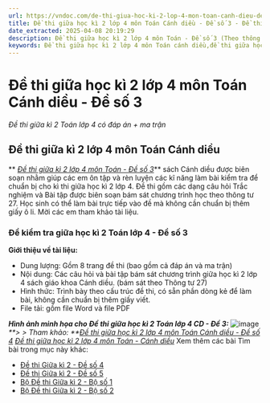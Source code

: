 ```yaml
---
url: https://vndoc.com/de-thi-giua-hoc-ki-2-lop-4-mon-toan-canh-dieu-de-so-3-316229
title: Đề thi giữa học kì 2 lớp 4 môn Toán Cánh diều - Đề số 3 - Đề thi giữa kì 2 Toán lớp 4 có đáp án + ma trận - VnDoc.com
date_extracted: 2025-04-08 20:19:29
description: Đề thi giữa học kì 2 lớp 4 môn Toán - Đề số 3 (Theo thông tư 27) được biên soạn nhằm hỗ trợ các em học sinh tham khảo, luyện tập để đạt kết quả cao trong kì thi sắp tới.
keywords: Đề thi giữa học kì 2 lớp 4 môn Toán cánh diều,đề thi giữa học kì 2 môn Toán lớp 4 cánh diều,đề thi giữa học kì 2 lớp 4 cánh diều,đề thi giữa học kì 2 lớp 4,đề thi giữa học kì 2 lớp 4 môn toán,đề thi giữa học kì 2 toán lớp 4,de thi giữa học kì 2 lớp 4 môn toán,đề thi toán giữa học kì 2 lớp 4,ôn tập giữa kì 2 lớp 4 môn Toán,đề thi giữa kì 2 môn toán lớp 4,đề thi giữa kì 2 lớp 4 môn toán
---
```


# Đề thi giữa học kì 2 lớp 4 môn Toán Cánh diều - Đề số 3
 _Đề thi giữa kì 2 Toán lớp 4 có đáp án + ma trận_
## Đề thi giữa kì 2 lớp 4 môn Toán Cánh diều
** _[Đề thi giữa kì 2 lớp 4 môn Toán - Đề số 3](<https://vndoc.com/de-thi-giua-hoc-ki-2-lop-4-mon-toan-canh-dieu-de-so-3-316229>)_** sách Cánh diều được biên soạn nhằm giúp các em ôn tập và rèn luyện các kĩ năng làm bài kiểm tra để chuẩn bị cho kì thi giữa học kì 2 lớp 4. Đề thi gồm các dạng câu hỏi Trắc nghiệm và Bài tập được biên soạn bám sát chương trình học theo thông tư 27. Học sinh có thể làm bài trực tiếp vào đề mà không cần chuẩn bị thêm giấy ô li. Mời các em tham khảo tài liệu.
### Đề kiểm tra giữa học kì 2 Toán lớp 4 - Đề số 3
**Giới thiệu về tài liệu:**
  * Dung lượng: Gồm 8 trang đề thi \(bao gồm cả đáp án và ma trận\)
  * Nội dung: Các câu hỏi và bài tập bám sát chương trình giữa học kì 2 lớp 4 sách giáo khoa Cánh diều. \(bám sát theo Thông tư 27\)
  * Hình thức: Trình bày theo cấu trúc đề thi, có sẵn phần dòng kẻ để làm bài, không cần chuẩn bị thêm giấy viết.
  * File tải: gồm file Word và file PDF

_**Hình ảnh minh họa cho Đề thi giữa học kì 2 Toán lớp 4 CD - Đề 3:**_
![image](https://i.vdoc.vn/data/image/2024/03/05/de-thi-giua-hoc-ki-2-Toan-lop-4-CD-de-3.png)
_**> > Tham khảo: **[Đề thi giữa học kì 2 lớp 4 môn Toán Cánh diều - Đề số 4](<https://vndoc.com/de-thi-giua-hoc-ki-2-lop-4-mon-toan-canh-dieu-de-so-4-316349>)_
[ _Đề thi giữa học kì 2 lớp 4 môn Toán - Cánh diều_](<https://vndoc.com/de-kiem-tra-giua-ki-2-toan-lop-4-canh-dieu>)
Xem thêm các bài Tìm bài trong mục này khác:
  * [Đề thi Giữa kì 2 - Đề số 4](</de-thi-giua-hoc-ki-2-lop-4-mon-toan-canh-dieu-de-so-4-316349>)
  * [Đề thi Giữa kì 2 - Đề số 5](</de-thi-giua-hoc-ki-2-lop-4-mon-toan-canh-dieu-de-so-5-316418>)
  * [Bộ Đề thi Giữa kì 2 - Bộ số 1](</bo-de-thi-giua-hoc-ki-2-mon-toan-lop-4-sach-canh-dieu-316060>)
  * [Bộ Đề thi Giữa kì 2 - Bộ số 2](</bo-de-thi-giua-hoc-ki-2-toan-lop-4-sach-canh-dieu-339361>)

